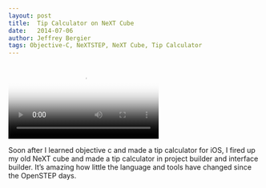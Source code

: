```yaml
---
layout: post
title:  Tip Calculator on NeXT Cube
date:   2014-07-06
author: Jeffrey Bergier
tags: Objective-C, NeXTSTEP, NeXT Cube, Tip Calculator
---
```


<video class="cartwheel" poster="{{ site.baseurl }}/assets/2014-07-06-Tip-Calculator-on-NeXT-Cube-02.jpg" controls="">
	<source src="{{ site.baseurl }}/assets/2014-07-06-Tip-Calculator-on-NeXT-Cube-01.mp4" type="video/mp4">
		Unfortunately, your browser does not support the video tag. 
		<a href="{{ site.baseurl }}/assets/2014-07-06-Tip-Calculator-on-NeXT-Cube-01.mp4">Click to download the video.</a>
</video>

Soon after I learned objective c and made a tip calculator for iOS, I fired up my old NeXT cube and made a tip calculator in project builder and interface builder. It’s amazing how little the language and tools have changed since the OpenSTEP days.